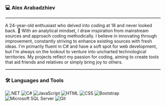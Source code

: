 ### 💻 Alex Arabadzhiev

<hr style="border: 1px solid #ccc">

A 24-year-old enthusiast who delved into coding at 18 and never looked back. 🚀 With an analytical mindset, I draw inspiration from mainstream sources and approach coding methodically. I believe in innovating through improvement, constantly striving to enhance existing sources with fresh ideas. I'm primarily fluent in C# and have a soft spot for web development, but I'm always on the lookout to venture into uncharted technological territories. My projects reflect my passion for coding, aiming to create tools that aid friends and relatives or simply bring joy to others.

<hr style="border: 1px solid #ccc">

### 🛠️ Languages and Tools

![.NET](https://img.shields.io/badge/.NET-512BD4?style=for-the-badge&logo=.net&logoColor=white) ![C#](https://img.shields.io/badge/C%23-239120?style=for-the-badge&logo=c-sharp&logoColor=white) ![JavaScript](https://img.shields.io/badge/JavaScript-F7DF1E?style=for-the-badge&logo=javascript&logoColor=black) ![HTML](https://img.shields.io/badge/HTML5-E34F26?style=for-the-badge&logo=html5&logoColor=white) ![CSS](https://img.shields.io/badge/CSS-1572B6?style=for-the-badge&logo=css3&logoColor=white) ![Bootstrap](https://img.shields.io/badge/Bootstrap-563D7C?style=for-the-badge&logo=bootstrap&logoColor=white) ![Microsoft SQL Server](https://img.shields.io/badge/Microsoft_SQL_Server-00BFFF?style=for-the-badge&logo=microsoft-sql-server&logoColor=white) ![Git](https://img.shields.io/badge/Git-F05032?style=for-the-badge&logo=git&logoColor=white&color=black)
